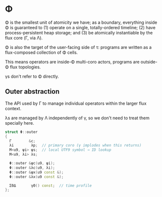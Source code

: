 # Φ
Φ is the smallest unit of atomicity we have; as a boundary, everything inside Φ is guaranteed to (1) operate on a single, totally-ordered timeline; (2) have process-persistent heap storage; and (3) be atomically instantiable by the flux core (Γ, via Λ).

Φ is also the target of the user-facing side of τ: programs are written as a flux-composed collection of Φ cells.

This means operators are inside-Φ multi-coro actors, programs are outside-Φ flux topologies.

γs don't refer to Φ directly.


## Outer abstraction
The API used by Γ to manage individual operators within the larger flux context.

λs are managed by Λ independently of γ, so we don't need to treat them specially here.

```cpp
struct Φ::outer
{
  Γ        &c;
  λi        λp;  // primary coro (γ implodes when this returns)
  M<u9, ψi> ψs;  // local UTF9 symbol → ID lookup
  M<u9, λi> λs;

  Φ::outer &ψc(u9, ψi);
  Φ::outer &λc(u9, λi);
  Φ::outer &ψx(u9 const &);
  Φ::outer &λx(u9 const &);

  ΣΘΔ       γΘ() const;  // time profile
};
```
